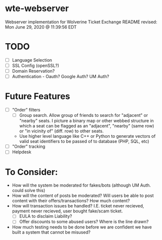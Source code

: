# wte-webserver
Webserver implementation for Wolverine Ticket Exchange
README revised: Mon June 29, 2020 @ 11:39:56 EDT

# TODO
- [  ] Language Selection
- [  ] SSL Config (openSSL?)
- [  ] Domain Reservation?
- [  ] Authentication - Oauth? Google Auth? UM Auth?

# Future Features
- [  ] "Order" filters
    - [  ] Group search. Allow group of friends to search for "adjacent" or "nearby" seats. I picture a binary map or other webbed structure in which a seat can be flagged as an "adjacent", "nearby" (same row) or "in vicinity of" (diff. row) to other seats.
    - Use higher level language like C++ or Python to generate vectors of valid seat identifiers to be passed of to database (PHP, SQL, etc)
- [  ] "Order" tracking
- [  ] Helpdesk

# To Consider:
- How will the system be moderated for fakes/bots (although UM Auth. could solve this)
- How will the content of posts be moderated? Will users be able to post content with their offers/transactions? How much content?
- How will transaction issues be handled? I.E. ticket never recieved, payment never recieved, user bought fake/scam ticket.
    - [  ] EULA to disclaim Liability?
    - [  ] Offer discounts to some abused users? Where is the line drawn?
- How much testing needs to be done before we are confident we have built a system that cannot be misused?
